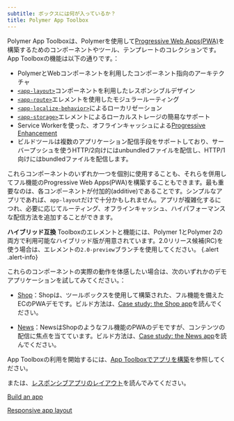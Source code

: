 ```yaml
---
subtitle: ボックスには何が入っているか？
title: Polymer App Toolbox
---
```


Polymer App Toolboxは、Polymerを使用して[Progressive Web Apps(PWA)](https://developers.google.com/web/progressive-web-apps/)を構築するためのコンポーネントやツール、テンプレートのコレクションです。App Toolboxの機能は以下の通りです。：

-   PolymerとWebコンポーネントを利用したコンポーネント指向のアーキテクチャ
-   [`<app-layout>`](https://www.webcomponents.org/element/PolymerElements/app-layout)コンポーネントを利用したレスポンシブルデザイン
-   [`<app-route>`](https://www.webcomponents.org/element/PolymerElements/app-route)エレメントを使用したモジュラールーティング
-   [`<app-localize-behavior>`](https://www.webcomponents.org/element/PolymerElements/app-localize-behavior)によるローカリゼーション
-   [`<app-storage>`](https://www.webcomponents.org/element/PolymerElements/app-storage)エレメントによるローカルストレージの簡易なサポート
-   Service Workerを使った、オフラインキャッシュによる[Progressive Enhancement](https://en.wikipedia.org/wiki/Progressive_enhancement)
-   ビルドツールは複数のアプリケーション配信手段をサポートしており、サーバープッシュを使うHTTP/2向けにはunbundledファイルを配信し、HTTP/1向けにはbundledファイルを配信します。

これらコンポーネントのいずれか一つを個別に使用することも、それらを併用してフル機能のProgressive Web Apps(PWA)を構築することもできます。最も重要なのは、各コンポーネントが付加的(additive)であることです。シンプルなアプリであれば、`app-layout`だけで十分かもしれません。アプリが複雑化するにつれ、必要に応じてルーティング、オフラインキャッシュ、ハイパフォーマンスな配信方法を追加することができます。

**ハイブリッド互換** Toolboxのエレメントと機能には、Polymer 1とPolymer 2の両方で利用可能なハイブリッド版が用意されています。2.0リリース候補(RC)を使う場合は、エレメントの`2.0-preview`ブランチを使用してください。
{.alert .alert-info}

これらのコンポーネントの実際の動作を体感したい場合は、次のいずれかのデモアプリケーションを試してみてください。：

-   [Shop](https://shop.polymer-project.org/)：Shopは、ツールボックスを使用して構築された、フル機能を備えたECのPWAデモです。ビルド方法は、[Case study: the Shop app](case-study)を読んでください。

-   [News](https://news.polymer-project.org/)：NewsはShopのようなフル機能のPWAのデモですが、コンテンツの配信に焦点を当てています。ビルド方法は、[Case study: the News app](news-case-study)を読んでください。

App Toolboxの利用を開始するには、[App Toolboxでアプリを構築](/2.0/start/toolbox/set-up)を参照してください。

または、[レスポンシブアプリのレイアウト](app-layout)を読んでみてください。

<a href="/2.0/start/toolbox/set-up" class="blue-button">Build an app
</a>

<a href="app-layout" class="blue-button">Responsive app layout
</a>
